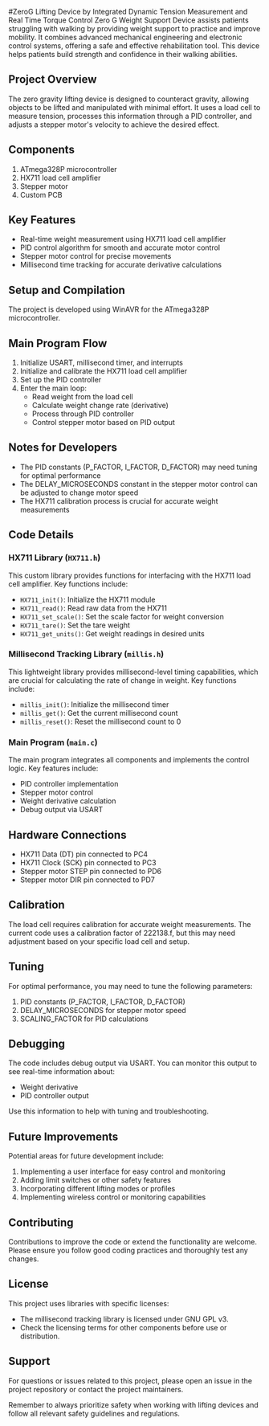 #ZeroG Lifting Device by Integrated Dynamic Tension Measurement and Real Time Torque Control
Zero G Weight Support Device assists patients struggling with walking by providing weight support to practice and improve mobility. It combines advanced mechanical engineering and electronic control systems, offering a safe and effective rehabilitation tool. This device helps patients build strength and confidence in their walking abilities.

## Project Overview

The zero gravity lifting device is designed to counteract gravity, allowing objects to be lifted and manipulated with minimal effort. It uses a load cell to measure tension, processes this information through a PID controller, and adjusts a stepper motor's velocity to achieve the desired effect.

## Components

1. ATmega328P microcontroller
2. HX711 load cell amplifier
3. Stepper motor
4. Custom PCB

## Key Features

- Real-time weight measurement using HX711 load cell amplifier
- PID control algorithm for smooth and accurate motor control
- Stepper motor control for precise movements
- Millisecond time tracking for accurate derivative calculations

## Setup and Compilation

The project is developed using WinAVR for the ATmega328P microcontroller.

## Main Program Flow

1. Initialize USART, millisecond timer, and interrupts
2. Initialize and calibrate the HX711 load cell amplifier
3. Set up the PID controller
4. Enter the main loop:
   - Read weight from the load cell
   - Calculate weight change rate (derivative)
   - Process through PID controller
   - Control stepper motor based on PID output

## Notes for Developers

- The PID constants (P_FACTOR, I_FACTOR, D_FACTOR) may need tuning for optimal performance
- The DELAY_MICROSECONDS constant in the stepper motor control can be adjusted to change motor speed
- The HX711 calibration process is crucial for accurate weight measurements

## Code Details

### HX711 Library (`HX711.h`)

This custom library provides functions for interfacing with the HX711 load cell amplifier. Key functions include:

- `HX711_init()`: Initialize the HX711 module
- `HX711_read()`: Read raw data from the HX711
- `HX711_set_scale()`: Set the scale factor for weight conversion
- `HX711_tare()`: Set the tare weight
- `HX711_get_units()`: Get weight readings in desired units

### Millisecond Tracking Library (`millis.h`)

This lightweight library provides millisecond-level timing capabilities, which are crucial for calculating the rate of change in weight. Key functions include:

- `millis_init()`: Initialize the millisecond timer
- `millis_get()`: Get the current millisecond count
- `millis_reset()`: Reset the millisecond count to 0

### Main Program (`main.c`)

The main program integrates all components and implements the control logic. Key features include:

- PID controller implementation
- Stepper motor control
- Weight derivative calculation
- Debug output via USART

## Hardware Connections

- HX711 Data (DT) pin connected to PC4
- HX711 Clock (SCK) pin connected to PC3
- Stepper motor STEP pin connected to PD6
- Stepper motor DIR pin connected to PD7

## Calibration

The load cell requires calibration for accurate weight measurements. The current code uses a calibration factor of 222138.f, but this may need adjustment based on your specific load cell and setup.

## Tuning

For optimal performance, you may need to tune the following parameters:

1. PID constants (P_FACTOR, I_FACTOR, D_FACTOR)
2. DELAY_MICROSECONDS for stepper motor speed
3. SCALING_FACTOR for PID calculations

## Debugging

The code includes debug output via USART. You can monitor this output to see real-time information about:

- Weight derivative
- PID controller output

Use this information to help with tuning and troubleshooting.

## Future Improvements

Potential areas for future development include:

1. Implementing a user interface for easy control and monitoring
2. Adding limit switches or other safety features
3. Incorporating different lifting modes or profiles
4. Implementing wireless control or monitoring capabilities

## Contributing

Contributions to improve the code or extend the functionality are welcome. Please ensure you follow good coding practices and thoroughly test any changes.

## License

This project uses libraries with specific licenses:

- The millisecond tracking library is licensed under GNU GPL v3.
- Check the licensing terms for other components before use or distribution.

## Support

For questions or issues related to this project, please open an issue in the project repository or contact the project maintainers.

Remember to always prioritize safety when working with lifting devices and follow all relevant safety guidelines and regulations.

